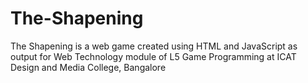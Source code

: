 # The-Shapening
The Shapening is a web game created using HTML and JavaScript as output for Web Technology module of L5 Game Programming at ICAT Design and Media College, Bangalore
